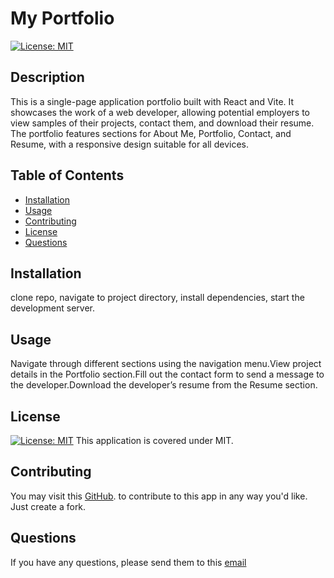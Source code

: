 # My Portfolio
  [![License: MIT](https://img.shields.io/badge/License-MIT-yellow.svg)](https://opensource.org/licenses/MIT)
  ## Description
  This is a single-page application portfolio built with React and Vite. It showcases the work of a web developer, allowing potential employers to view samples of their projects, contact them, and download their resume. The portfolio features sections for About Me, Portfolio, Contact, and Resume, with a responsive design suitable for all devices.
  ## Table of Contents
  * [Installation](#installation)
  * [Usage](#usage)
  * [Contributing](#contributing)
  * [License](#license)
  * [Questions](#questions)
  ## Installation
  clone repo, navigate to project directory, install dependencies, start the development server.
  ## Usage
  Navigate through different sections using the navigation menu.View project details in the Portfolio section.Fill out the contact form to send a message to the developer.Download the developer’s resume from the Resume section.
  ## License
  [![License: MIT](https://img.shields.io/badge/License-MIT-yellow.svg)](https://opensource.org/licenses/MIT)
  This application is covered under MIT.
  ## Contributing
  You may visit this [GitHub](https://github.com/AlexHappel). to contribute to this app in any way you'd like. Just create a fork.
  ## Questions
  If you have any questions, please send them to this [email](mailto:Alex.Happel90@gmail.com)
